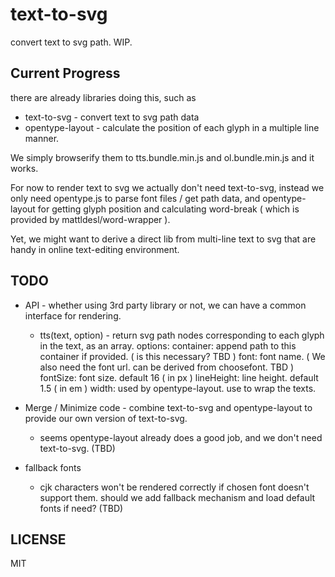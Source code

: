 # text-to-svg

convert text to svg path. WIP.


## Current Progress

there are already libraries doing this, such as

 * text-to-svg - convert text to svg path data
 * opentype-layout - calculate the position of each glyph in a multiple line manner.

We simply browserify them to tts.bundle.min.js and ol.bundle.min.js and it works.

For now to render text to svg we actually don't need text-to-svg, instead we only need opentype.js to parse font files / get path data, and opentype-layout for getting glyph position and calculating word-break ( which is provided by mattldesl/word-wrapper ). 

Yet, we might want to derive a direct lib from multi-line text to svg that are handy in online text-editing environment.

## TODO

 * API - whether using 3rd party library or not, we can have a common interface for rendering.
   - tts(text, option) - return svg path nodes corresponding to each glyph in the text, as an array. options:
     container: append path to this container if provided. ( is this necessary? TBD )
     font: font name. ( We also need the font url. can be derived from choosefont. TBD )
     fontSize: font size. default 16 ( in px )
     lineHeight: line height. default 1.5 ( in em )
     width: used by opentype-layout. use to wrap the texts.

 * Merge / Minimize code - combine text-to-svg and opentype-layout to provide our own version of text-to-svg.
   - seems opentype-layout already does a good job, and we don't need text-to-svg. (TBD)

 * fallback fonts
   - cjk characters won't be rendered correctly if chosen font doesn't support them. should we add fallback mechanism and load default fonts if need? (TBD)

## LICENSE

MIT
